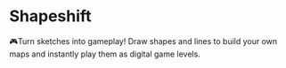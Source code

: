 # Shapeshift
🎮Turn sketches into gameplay! Draw shapes and lines to build your own maps and instantly play them as digital game levels.

